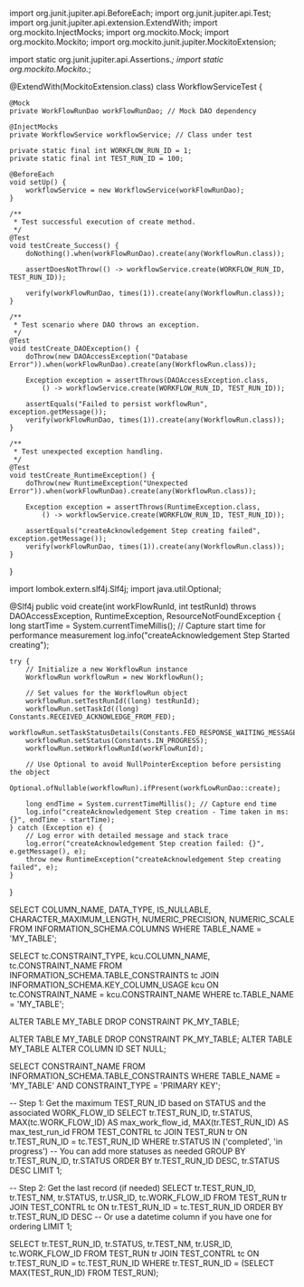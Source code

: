 import org.junit.jupiter.api.BeforeEach;
import org.junit.jupiter.api.Test;
import org.junit.jupiter.api.extension.ExtendWith;
import org.mockito.InjectMocks;
import org.mockito.Mock;
import org.mockito.Mockito;
import org.mockito.junit.jupiter.MockitoExtension;

import static org.junit.jupiter.api.Assertions.*;
import static org.mockito.Mockito.*;

@ExtendWith(MockitoExtension.class)
class WorkflowServiceTest {

    @Mock
    private WorkFlowRunDao workFlowRunDao; // Mock DAO dependency

    @InjectMocks
    private WorkflowService workflowService; // Class under test

    private static final int WORKFLOW_RUN_ID = 1;
    private static final int TEST_RUN_ID = 100;

    @BeforeEach
    void setUp() {
        workflowService = new WorkflowService(workFlowRunDao);
    }

    /** 
     * Test successful execution of create method.
     */
    @Test
    void testCreate_Success() {
        doNothing().when(workFlowRunDao).create(any(WorkflowRun.class));

        assertDoesNotThrow(() -> workflowService.create(WORKFLOW_RUN_ID, TEST_RUN_ID));

        verify(workFlowRunDao, times(1)).create(any(WorkflowRun.class));
    }

    /** 
     * Test scenario where DAO throws an exception.
     */
    @Test
    void testCreate_DAOException() {
        doThrow(new DAOAccessException("Database Error")).when(workFlowRunDao).create(any(WorkflowRun.class));

        Exception exception = assertThrows(DAOAccessException.class, 
            () -> workflowService.create(WORKFLOW_RUN_ID, TEST_RUN_ID));

        assertEquals("Failed to persist workflowRun", exception.getMessage());
        verify(workFlowRunDao, times(1)).create(any(WorkflowRun.class));
    }

    /** 
     * Test unexpected exception handling.
     */
    @Test
    void testCreate_RuntimeException() {
        doThrow(new RuntimeException("Unexpected Error")).when(workFlowRunDao).create(any(WorkflowRun.class));

        Exception exception = assertThrows(RuntimeException.class, 
            () -> workflowService.create(WORKFLOW_RUN_ID, TEST_RUN_ID));

        assertEquals("createAcknowledgement Step creating failed", exception.getMessage());
        verify(workFlowRunDao, times(1)).create(any(WorkflowRun.class));
    }
}














import lombok.extern.slf4j.Slf4j;
import java.util.Optional;

@Slf4j
public void create(int workFlowRunId, int testRunId) throws DAOAccessException, RuntimeException, ResourceNotFoundException {
    long startTime = System.currentTimeMillis(); // Capture start time for performance measurement
    log.info("createAcknowledgement Step Started creating");

    try {
        // Initialize a new WorkflowRun instance
        WorkflowRun workflowRun = new WorkflowRun();
        
        // Set values for the WorkflowRun object
        workflowRun.setTestRunId((long) testRunId);
        workflowRun.setTaskId((long) Constants.RECEIVED_ACKNOWLEDGE_FROM_FED);
        workflowRun.setTaskStatusDetails(Constants.FED_RESPONSE_WAITING_MESSAGE);
        workflowRun.setStatus(Constants.IN_PROGRESS);
        workflowRun.setWorkflowRunId(workFlowRunId);
        
        // Use Optional to avoid NullPointerException before persisting the object
        Optional.ofNullable(workflowRun).ifPresent(workfLowRunDao::create);
        
        long endTime = System.currentTimeMillis(); // Capture end time
        log.info("createAcknowledgement Step creation - Time taken in ms: {}", endTime - startTime);
    } catch (Exception e) {
        // Log error with detailed message and stack trace
        log.error("createAcknowledgement Step creation failed: {}", e.getMessage(), e);
        throw new RuntimeException("createAcknowledgement Step creating failed", e);
    }
}





SELECT 
    COLUMN_NAME, 
    DATA_TYPE, 
    IS_NULLABLE, 
    CHARACTER_MAXIMUM_LENGTH, 
    NUMERIC_PRECISION, 
    NUMERIC_SCALE
FROM 
    INFORMATION_SCHEMA.COLUMNS
WHERE 
    TABLE_NAME = 'MY_TABLE';

SELECT 
    tc.CONSTRAINT_TYPE, 
    kcu.COLUMN_NAME, 
    tc.CONSTRAINT_NAME
FROM 
    INFORMATION_SCHEMA.TABLE_CONSTRAINTS tc
JOIN 
    INFORMATION_SCHEMA.KEY_COLUMN_USAGE kcu
    ON tc.CONSTRAINT_NAME = kcu.CONSTRAINT_NAME
WHERE 
    tc.TABLE_NAME = 'MY_TABLE';



ALTER TABLE MY_TABLE DROP CONSTRAINT PK_MY_TABLE;

ALTER TABLE MY_TABLE DROP CONSTRAINT PK_MY_TABLE;
ALTER TABLE MY_TABLE ALTER COLUMN ID SET NULL;


SELECT 
    CONSTRAINT_NAME 
FROM 
    INFORMATION_SCHEMA.TABLE_CONSTRAINTS
WHERE 
    TABLE_NAME = 'MY_TABLE' 
    AND CONSTRAINT_TYPE = 'PRIMARY KEY';











-- Step 1: Get the maximum TEST_RUN_ID based on STATUS and the associated WORK_FLOW_ID
SELECT 
    tr.TEST_RUN_ID, 
    tr.STATUS,
    MAX(tc.WORK_FLOW_ID) AS max_work_flow_id,
    MAX(tr.TEST_RUN_ID) AS max_test_run_id
FROM 
    TEST_CONTRL tc
JOIN 
    TEST_RUN tr ON tr.TEST_RUN_ID = tc.TEST_RUN_ID
WHERE 
    tr.STATUS IN ('completed', 'in progress')  -- You can add more statuses as needed
GROUP BY 
    tr.TEST_RUN_ID, tr.STATUS
ORDER BY 
    tr.TEST_RUN_ID DESC, tr.STATUS DESC
LIMIT 1;

-- Step 2: Get the last record (if needed)
SELECT 
    tr.TEST_RUN_ID,
    tr.TEST_NM,
    tr.STATUS,
    tr.USR_ID,
    tc.WORK_FLOW_ID
FROM 
    TEST_RUN tr
JOIN 
    TEST_CONTRL tc ON tr.TEST_RUN_ID = tc.TEST_RUN_ID
ORDER BY 
    tr.TEST_RUN_ID DESC  -- Or use a datetime column if you have one for ordering
LIMIT 1;



SELECT 
    tr.TEST_RUN_ID,
    tr.STATUS,
    tr.TEST_NM,
    tr.USR_ID,
    tc.WORK_FLOW_ID
FROM 
    TEST_RUN tr
JOIN 
    TEST_CONTRL tc ON tr.TEST_RUN_ID = tc.TEST_RUN_ID
WHERE 
    tr.TEST_RUN_ID = (SELECT MAX(TEST_RUN_ID) FROM TEST_RUN);
